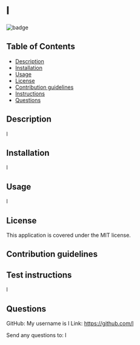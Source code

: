 # l

  ![badge](https://img.shields.io/badge/license-MIT-blue)

  ## Table of Contents
  - [Description](#description)
  - [Installation](#installation)
  - [Usage](#usage)
  - [License](#license)
  - [Contribution guidelines](#contribution-guidelines)
  - [Instructions](#test-instructions)
  - [Questions](#questions)

  ## <a id="description"></a> Description
  l
    
  ## <a id="installation"></a> Installation
  l

  ## <a id="usage"></a> Usage
  l

  ## <a id="license"></a> License
  This application is covered under the MIT license.

  ## <a id="contribution-guidelines"></a> Contribution guidelines
  

  ## <a id="test-instructions"></a> Test instructions
  l

  ## <a id="questions"></a> Questions
  GitHub: My username is l
  Link: https://github.com/l

  Send any questions to: l 
  